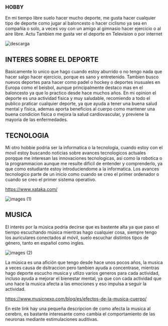 ### HOBBY
En mi tiempo libre suelo hacer mucho deporte, me gusta hacer cualquier tipo de deporte como jugar al baloncesto o hacer ciclismo ya sea en compañia o solo, a veces voy con un amigo al gimnasio hacer ejercicio o al aire libre.
Actu
Tambien me gusta ver el deporte en Television o por internet


![descarga](https://user-images.githubusercontent.com/71392489/93895225-e2c27700-fcef-11ea-8ce5-89ffb6c0a495.jpeg)

## INTERES SOBRE EL DEPORTE 
Basicamente lo unico que hago cuando estoy aburrido o no tengo nada que hacer salgo hacer ejercicio, porque es sano 
y entretenido.
Tambien busco nuevos deportes para hacer como padel o hockey o deportes inusuales en Europa como el beisbol, aunque principalmente destaco mas en el baloncesto ya que lo practico desde hace muchos años.
En mi opinion el deporte es una actividad fisica y muy saludable, recomiendo a todo el publico praticar cualquier deporte, ya que ayuda a tener una buena salud mental y física, ademas aporta beneficios al cuerpo como mantener una buena condicion fisica o mejora la salud cardiovascular, y previene la mayoría de las enfermedades. 

## TECNOLOGIA 
Mi otro hobbie podria ser la informatica o la tecnologia, cuando estoy con el movil estoy buscando noticias sobre avances tecnologicos actuales porqque me interesan las innovaciones tecnologicas, asi como la robotica  o la programmacion aunque me resulte dificil de entender y comprenderlo, ya que como estudiante estoy introduciendome a la informatica. 
Los avances tecnologico parte de un inicio como cuando se creo el primer ordenador o cuando se creo el primer sistema operativo.

https://www.xataka.com/

![images (1)](https://user-images.githubusercontent.com/71392489/93897859-de4b8d80-fcf2-11ea-9f2f-6e12970ed12a.jpeg)

## MUSICA 
El interés por la música podría decirse que es bastente alta ya que paso el tiempo escuchando música mientras hago cualquier cosa, siempre tengo los auriculares conectados al móvil, suelo escuchar distintos tipos de género, tanto en español como ingles.

![images (2)](https://user-images.githubusercontent.com/71392489/93903119-94fe3c80-fcf8-11ea-8cfb-f8117510231c.jpeg)

La música es una afición que tengo desde hace unos pocos años, la musica a veces causa de dsitraccion pero tambien ayuda a concentrase, mientras hago deporte escucho musica y utlizo varios generos para cada actividad, incluso ayuda a mejorar el bienestar mental, ya que con cada actividad que uno hace la musica afecta a las emociones y eso impulsa a seguir la actividad. 

https://www.musicnexo.com/blog/es/efectos-de-la-musica-cuerpo/

En este link hay una pequeña descripcion de como afecta la musica al cerebro, es bastante interesante como cambia el comportamiento de las neuronas mediante estimulaciones auditivas.
 
